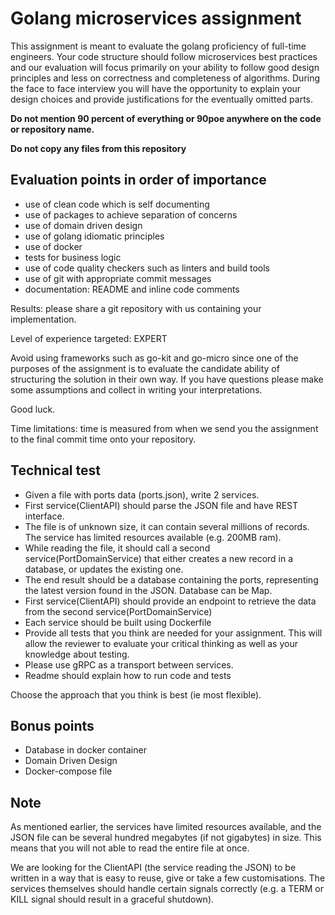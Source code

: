 # Golang microservices assignment

This assignment is meant to evaluate the golang proficiency of full-time engineers.
Your code structure should follow microservices best practices and our evaluation will focus primarily on your ability to follow good design principles and less on correctness and completeness of algorithms. During the face to face interview you will have the opportunity to explain your design choices and provide justifications for the eventually omitted parts.

**Do not mention 90 percent of everything or 90poe anywhere on the code or repository name.**

**Do not copy any files from this repository**

## Evaluation points in order of importance

- use of clean code which is self documenting
- use of packages to achieve separation of concerns
- use of domain driven design
- use of golang idiomatic principles
- use of docker
- tests for business logic
- use of code quality checkers such as linters and build tools
- use of git with appropriate commit messages
- documentation: README and inline code comments

Results: please share a git repository with us containing your implementation.

Level of experience targeted: EXPERT

Avoid using frameworks such as go-kit and go-micro since one of the purposes of the assignment is to evaluate the candidate ability of structuring the solution in their own way.
If you have questions please make some assumptions and collect in writing your interpretations.

Good luck.

Time limitations: time is measured from when we send you the assignment to the final commit time onto your repository.

## Technical test

- Given a file with ports data (ports.json), write 2 services. 
- First service(ClientAPI) should parse the JSON file and have REST interface.
- The file is of unknown size, it can contain several millions of records.
The service has limited resources available (e.g. 200MB ram).
- While reading the file, it should call a second service(PortDomainService) that either creates a new record in a database, or updates the existing one.
- The end result should be a database containing the ports, representing the latest version found in the JSON. Database can be Map.
- First service(ClientAPI) should provide an endpoint to retrieve the data from the second service(PortDomainService)
- Each service should be built using Dockerfile
- Provide all tests that you think are needed for your assignment. This will allow the reviewer to evaluate your critical thinking as well as your knowledge about testing.
- Please use gRPC as a transport between services.
- Readme should explain how to run code and tests

Choose the approach that you think is best (ie most flexible).

## Bonus points

- Database in docker container
- Domain Driven Design
- Docker-compose file

## Note

As mentioned earlier, the services have limited resources available, and the JSON file can be several hundred megabytes (if not gigabytes) in size.
This means that you will not able to read the entire file at once.

We are looking for the ClientAPI (the service reading the JSON) to be written in a way that is easy to reuse, give or take a few customisations.
The services themselves should handle certain signals correctly (e.g. a TERM or KILL signal should result in a graceful shutdown).
